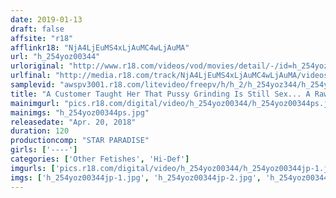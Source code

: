 ```yaml
---
date: 2019-01-13
draft: false
affsite: "r18"
afflinkr18: "NjA4LjEuMS4xLjAuMC4wLjAuMA"
url: "h_254yoz00344"
urloriginal: "http://www.r18.com/videos/vod/movies/detail/-/id=h_254yoz00344"
urlfinal: "http://media.r18.com/track/NjA4LjEuMS4xLjAuMC4wLjAuMA/videos/vod/movies/detail/-/id=h_254yoz00344"
samplevid: "awspv3001.r18.com/litevideo/freepv/h/h_2/h_254yoz344/h_254yoz344_dmb_w.mp4"
title: "A Customer Taught Her That Pussy Grinding Is Still Sex... A Raw Fuck Fest With A Fresh Face Call Girl Filmed With Hidden Cameras"
mainimgurl: "pics.r18.com/digital/video/h_254yoz00344/h_254yoz00344ps.jpg"
mainimgs: "h_254yoz00344ps.jpg"
releasedate: "Apr. 20, 2018"
duration: 120
productioncomp: "STAR PARADISE"
girls: ['----']
categories: ['Other Fetishes', 'Hi-Def']
imgurls: ['pics.r18.com/digital/video/h_254yoz00344/h_254yoz00344jp-1.jpg', 'pics.r18.com/digital/video/h_254yoz00344/h_254yoz00344jp-2.jpg', 'pics.r18.com/digital/video/h_254yoz00344/h_254yoz00344jp-3.jpg', 'pics.r18.com/digital/video/h_254yoz00344/h_254yoz00344jp-4.jpg', 'pics.r18.com/digital/video/h_254yoz00344/h_254yoz00344jp-5.jpg', 'pics.r18.com/digital/video/h_254yoz00344/h_254yoz00344jp-6.jpg', 'pics.r18.com/digital/video/h_254yoz00344/h_254yoz00344jp-7.jpg', 'pics.r18.com/digital/video/h_254yoz00344/h_254yoz00344jp-8.jpg', 'pics.r18.com/digital/video/h_254yoz00344/h_254yoz00344jp-9.jpg', 'pics.r18.com/digital/video/h_254yoz00344/h_254yoz00344jp-10.jpg', 'pics.r18.com/digital/video/h_254yoz00344/h_254yoz00344jp-11.jpg', 'pics.r18.com/digital/video/h_254yoz00344/h_254yoz00344jp-12.jpg', 'pics.r18.com/digital/video/h_254yoz00344/h_254yoz00344jp-13.jpg', 'pics.r18.com/digital/video/h_254yoz00344/h_254yoz00344jp-14.jpg', 'pics.r18.com/digital/video/h_254yoz00344/h_254yoz00344jp-15.jpg', 'pics.r18.com/digital/video/h_254yoz00344/h_254yoz00344jp-16.jpg', 'pics.r18.com/digital/video/h_254yoz00344/h_254yoz00344jp-17.jpg', 'pics.r18.com/digital/video/h_254yoz00344/h_254yoz00344jp-18.jpg', 'pics.r18.com/digital/video/h_254yoz00344/h_254yoz00344jp-19.jpg', 'pics.r18.com/digital/video/h_254yoz00344/h_254yoz00344jp-20.jpg']
imgs: ['h_254yoz00344jp-1.jpg', 'h_254yoz00344jp-2.jpg', 'h_254yoz00344jp-3.jpg', 'h_254yoz00344jp-4.jpg', 'h_254yoz00344jp-5.jpg', 'h_254yoz00344jp-6.jpg', 'h_254yoz00344jp-7.jpg', 'h_254yoz00344jp-8.jpg', 'h_254yoz00344jp-9.jpg', 'h_254yoz00344jp-10.jpg', 'h_254yoz00344jp-11.jpg', 'h_254yoz00344jp-12.jpg', 'h_254yoz00344jp-13.jpg', 'h_254yoz00344jp-14.jpg', 'h_254yoz00344jp-15.jpg', 'h_254yoz00344jp-16.jpg', 'h_254yoz00344jp-17.jpg', 'h_254yoz00344jp-18.jpg', 'h_254yoz00344jp-19.jpg', 'h_254yoz00344jp-20.jpg']
---
```

